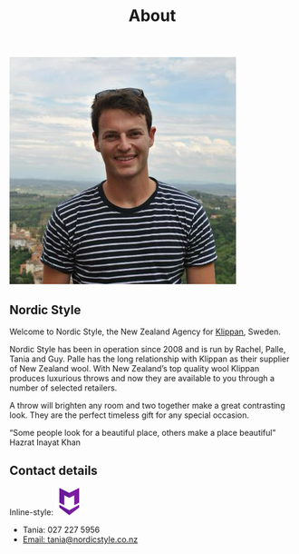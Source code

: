 ﻿---
layout: single
read_time: false
comments: false
share: false
author_profile: false
title: About
permalink: /about/
header:
  overlay_color: "#000"
  overlay_filter: "0.0"
  overlay_image: /assets/images/kings.jpg
  caption: "Photo: Olly McMillan"
  excerpt: "Nordic Style and Klippan<br><br><br>"

sidebar:
  - title: "Title"
    image: /assets/images/Klippan_Logo_350.jpg
    image_alt: "image"
    text: "Some text here."
  - title: "Klippan, Sweden"
    text: "The Klippan Yllefabrik AB was founded in 1879. Today, the fourth and fifth generations are working side by side, developing the company. Our philosophy is to combine Swedish design with our long tradition of textile knowledge.


We have developed a textile collection in collaboration with famous Swedish designers. All our blankets and throws are manufactured in our own factory. We only use natural material in our products and try to use eco-material as much as possible."
---

<div class="author__avatar">
    <img src="/assets/images/alex.jpg" class="author__avatar" alt="Alex Kendall" itemprop="image">
</div>

## Nordic Style

Welcome to Nordic Style, the New Zealand Agency for [Klippan](https://https://klippanyllefabrik.com), Sweden.


Nordic Style has been in operation since 2008 and is run by Rachel, Palle, Tania and Guy. Palle has the long relationship with Klippan as their supplier of New Zealand wool. With New Zealand’s top quality wool Klippan produces luxurious throws and now they are available to you through a number of selected retailers.

A throw will brighten any room and two together make a great contrasting look. They are the perfect timeless gift for any special occasion.


“Some people look for a beautiful place, others make a place beautiful”
Hazrat Inayat Khan



## Contact details

Inline-style: 
![alt text](https://github.com/adam-p/markdown-here/raw/master/src/common/images/icon48.png "Logo Title Text 1")



<div class="author__urls-wrapper">
    <ul class="author__urls social-icons" style="">
        <li itemprop="homeLocation" itemscope="" itemtype="http://schema.org/Place">
            <i class="fa fa-phone-square" aria-hidden="true"></i> 
            Tania:  027 227 5956
        </li>
        <li>
            <a href="mailto:tania@nordicstyle.co.nz">
                <i class="fa fa-fw fa-envelope-square" aria-hidden="true"></i>
                <meta itemprop="email" content="tania@nordicstyle.co.nz">
                Email:  tania@nordicstyle.co.nz
            </a>
        </li>
    </ul>
</div>

